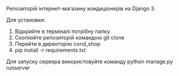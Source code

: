 Репозиторій інтернет-магазину кондиціонерів на Django 3.

Для установки:
1. Відкрийте в терміналі потрібну папку
2. Скопіюйте репозиторій командою git clone
3. Перейти в директорію cond_shop
4. pip install -r requirements.txt

Для запуску сервера використовуйте команду python manage.py runserver